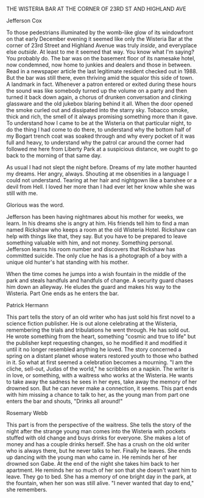 THE WISTERIA BAR AT THE CORNER OF 23RD ST AND HIGHLAND AVE


Jefferson Cox

To those pedestrians illuminated by the womb-like glow of its windowfront on that early December evening it seemed like only the Wisteria Bar at the corner of 23rd Street and Highland Avenue was truly *inside*, and everyplace else *outside*. At least to me it seemed that way. You know what I'm saying? You probably do. The bar was on the basement floor of its namesake hotel, now condemned, now home to junkies and dealers and those in between. Read in a newspaper article the last legitimate resident checked out in 1988. But the bar was still there, even thriving amid the squalor this side of town. A landmark in fact. Whenever a patron entered or exited during these hours the sound was like somebody turned up the volume on a party and then turned it back down again, a chorus of drunken conversation and clinking glassware and the old jukebox blaring behind it all. When the door opened the smoke curled out and dissipated into the starry sky. Tobacco smoke, thick and rich, the smell of it always promising something more than it gave. To understand how I came to be at the Wisteria on that particular night, to do the thing I had come to do there, to understand why the bottom half of my Bogart trench coat was soaked through and why every pocket of it was full and heavy, to understand why the patrol car around the corner had followed me here from Liberty Park at a suspicious distance, we ought to go back to the morning of that same day.

As usual I had not slept the night before. Dreams of my late mother haunted my dreams. Her angry, always. Shouting at me obsenities in a language I could not understand. Tearing at her hair and nightgown like a banshee or a devil from Hell. I loved her more than I had ever let her know while she was still with me.

Glorious was the word.





Jefferson has been having nightmares about his mother for weeks, we learn. In his dreams she is angry at him. His friends tell him to find a man named Rickshaw who keeps a room at the old Wisteria Hotel. Rickshaw can help with things like that, they say. But you have to be prepared to leave something valuable with him, and not money. Something personal. Jefferson learns his room number and discovers that Rickshaw has committed suicide. The only clue he has is a photograph of a boy with a unique old hunter's hat standing with his mother.

When the time comes he jumps into a wish fountain in the middle of the park and steals handfuls and handfuls of change. A security guard chases him down an alleyway. He eludes the guard and makes his way to the Wisteria. Part One ends as he enters the bar.


Patrick Hermann

This part tells the story of an old writer who has just sold his first novel to a science fiction publisher. He is out alone celebrating at the Wisteria, remembering the trials and tribulations he went through. He has sold out. He wrote something from the heart, something "cosmic and true to life" but the publisher kept requesting changes, so he modified it and modified it until it no longer resembled anything he loved. The story concerned a spring on a distant planet whose waters restored youth to those who bathed in it. So what at first seemed a celebration becomes a mourning. "I am the cliche, sell-out, Judas of the world," he scribbles on a napkin. The writer is in love, or something, with a waitress who works at the Wisteria. He wants to take away the sadness he sees in her eyes, take away the memory of her drowned son. But he can never make a connection, it seems. This part ends with him missing a chance to talk to her, as the young man from part one enters the bar and shouts, "Drinks all around!"

Rosemary Webb

This part is from the perspective of the waitress. She tells the story of the night after the strange young man comes into the Wisteria with pockets stuffed with old change and buys drinks for everyone. She makes a lot of money and has a couple drinks herself. She has a crush on the old writer who is always there, but he never talks to her. Finally he leaves. She ends up dancing with the young man who came in. He reminds her of her drowned son Gabe. At the end of the night she takes him back to her apartment. He reminds her so much of her son that she doesn't want him to leave. They go to bed. She has a memory of one bright day in the park, at the fountain, when her son was still alive. "I never wanted that day to end," she remembers.